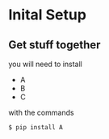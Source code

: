 # Inital Setup

## Get stuff together

you will need to install

 * A
 * B
 * C

with the commands

 `$ pip install A`
